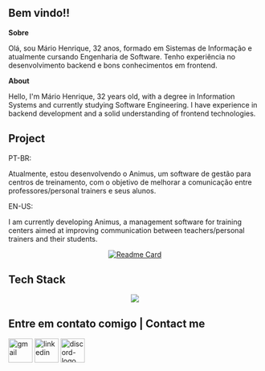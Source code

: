 ## Bem vindo!!

**Sobre** 

Olá, sou Mário Henrique, 32 anos, formado em Sistemas de Informação e atualmente cursando Engenharia de Software.
Tenho experiência no desenvolvimento backend e bons conhecimentos em frontend.


**About**

Hello, I'm Mário Henrique, 32 years old, with a degree in Information Systems and currently studying Software Engineering.
I have experience in backend development and a solid understanding of frontend technologies.

## Project

PT-BR:

Atualmente, estou desenvolvendo o Animus, um software de gestão para centros de treinamento, com o objetivo de melhorar a comunicação entre professores/personal trainers e seus alunos.

EN-US:

I am currently developing Animus, a management software for training centers aimed at improving communication between teachers/personal trainers and their students.

<div align="center">
  
[![Readme Card](https://github-readme-stats.vercel.app/api/pin/?username=Mhlpereira&repo=Animus&theme=transparent)](https://github.com/Mhlpereira/Animus)

 
</div>


## Tech Stack


<div align="center">
  <a href="https://skillicons.dev">
    <img src="https://skillicons.dev/icons?i=nodejs,java,py,ts,postgres,mongodb,docker,redis,aws,react,tailwind,git,nest,next" />
  </a>
</div>

##  Entre em contato comigo | Contact me


<div>
  <a href = "mailto:mariohenriquelp@gmail.com"><img width="48" height="48" src="https://img.icons8.com/stickers/100/gmail-new.png" target="_blank" alt="gmail"></a>
  <a href = "https://www.linkedin.com/in/mário-henrique/"><img width="48" height="48" src="https://img.icons8.com/stickers/100/000000/linkedin.png" target="_blank" alt="linkedin"/></a>
  <a href = "https://discord.com/users/marimdev"><img width="48" height="48" src="https://img.icons8.com/stickers/100/000000/discord-logo.png" target="_blank" alt="discord-logo"/></a>
</div>


